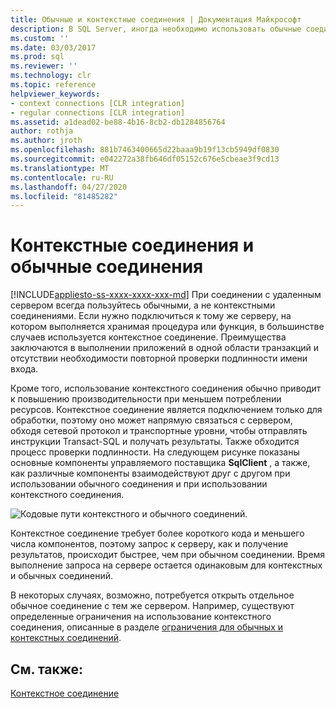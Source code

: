 ```yaml
---
title: Обычные и контекстные соединения | Документация Майкрософт
description: В SQL Server, иногда необходимо использовать обычные соединения для инструкций Transact-SQL, но контекстные соединения обеспечивают преимущества производительности и использования ресурсов.
ms.custom: ''
ms.date: 03/03/2017
ms.prod: sql
ms.reviewer: ''
ms.technology: clr
ms.topic: reference
helpviewer_keywords:
- context connections [CLR integration]
- regular connections [CLR integration]
ms.assetid: a1dead02-be88-4b16-8cb2-db1284856764
author: rothja
ms.author: jroth
ms.openlocfilehash: 881b7463400665d22baaa9b19f13cb5949df0830
ms.sourcegitcommit: e042272a38fb646df05152c676e5cbeae3f9cd13
ms.translationtype: MT
ms.contentlocale: ru-RU
ms.lasthandoff: 04/27/2020
ms.locfileid: "81485282"
---
```

# <a name="context-connections-vs-regular-connections"></a>Контекстные соединения и обычные соединения
[!INCLUDE[appliesto-ss-xxxx-xxxx-xxx-md](../../../includes/appliesto-ss-xxxx-xxxx-xxx-md.md)]
  При соединении с удаленным сервером всегда пользуйтесь обычными, а не контекстными соединениями. Если нужно подключиться к тому же серверу, на котором выполняется хранимая процедура или функция, в большинстве случаев используется контекстное соединение. Преимущества заключаются в выполнении приложений в одной области транзакций и отсутствии необходимости повторной проверки подлинности имени входа.  
  
 Кроме того, использование контекстного соединения обычно приводит к повышению производительности при меньшем потреблении ресурсов. Контекстное соединение является подключением только для обработки, поэтому оно может напрямую связаться с сервером, обходя сетевой протокол и транспортные уровни, чтобы отправлять инструкции Transact-SQL и получать результаты. Также обходится процесс проверки подлинности. На следующем рисунке показаны основные компоненты управляемого поставщика **SqlClient** , а также, как различные компоненты взаимодействуют друг с другом при использовании обычного соединения и при использовании контекстного соединения.  
  
 ![Кодовые пути контекстного и обычного соединений.](../../../relational-databases/clr-integration/data-access/media/clrintdataaccess.gif "Кодовые пути контекстного и обычного соединений.")  
  
 Контекстное соединение требует более короткого кода и меньшего числа компонентов, поэтому запрос к серверу, как и получение результатов, происходит быстрее, чем при обычном соединении. Время выполнение запроса на сервере остается одинаковым для контекстных и обычных соединений.  
  
 В некоторых случаях, возможно, потребуется открыть отдельное обычное соединение с тем же сервером. Например, существуют определенные ограничения на использование контекстного соединения, описанные в разделе [ограничения для обычных и контекстных соединений](../../../relational-databases/clr-integration/data-access/context-connections-and-regular-connections-restrictions.md).  
  
## <a name="see-also"></a>См. также:  
 [Контекстное соединение](../../../relational-databases/clr-integration/data-access/context-connection.md)  
  
  

